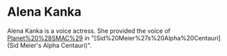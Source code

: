# Alena Kanka

Alena Kanka is a voice actress. She provided the voice of [Planet%20%28SMAC%29](Planet) in "[Sid%20Meier%27s%20Alpha%20Centauri](Sid Meier's Alpha Centauri)".